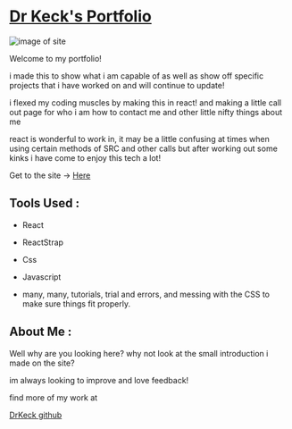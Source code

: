 
# [Dr Keck's Portfolio]( https://Drkeck.github.io/The-great-protfolio) 

![image of site](https://i.imgur.com/Oike0Vr.png)

Welcome to my portfolio!

i made this to show what i am capable of as well as show off specific projects that i have worked on and will continue to update!

i flexed my coding muscles by making this in react! and making a little call out page for who i am how to contact me and other little nifty things about me

react is wonderful to work in, it may be a little confusing at times when using certain methods of SRC and other calls but after working out some kinks i have come to enjoy this tech a lot!

Get to the site -> [Here]( https://Drkeck.github.io/The-great-protfolio)

## Tools Used :

* React

* ReactStrap

* Css

* Javascript

* many, many, tutorials, trial and errors, and messing with the CSS to make sure things fit properly.


## About Me :

Well why are you looking here? why not look at the small introduction i made on the site?

im always looking to improve and love feedback!

find more of my work at 

[DrKeck github](https://github/drkeck) 

